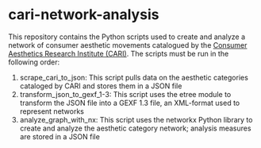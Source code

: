# cari-network-analysis

This repository contains the Python scripts used to create and analyze a network of consumer aesthetic movements catalogued by the [Consumer Aesthetics Research Institute (CARI)](https://cari.institute/). The scripts must be run in the following order:

1. scrape_cari_to_json: This script pulls data on the aesthetic categories cataloged by CARI and stores them in a JSON file
2. transform_json_to_gexf_1-3: This script uses the etree module to transform the JSON file into a GEXF 1.3 file, an XML-format used to represent networks
3. analyze_graph_with_nx: This script uses the networkx Python library to create and analyze the aesthetic category network; analysis measures are stored in a JSON file

